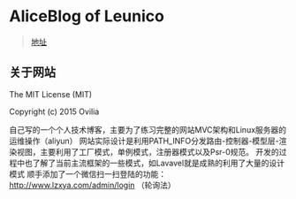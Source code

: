 # AliceBlog of Leunico

>[地址](http://www.lzxya.com/)

## 关于网站

The MIT License (MIT)

Copyright (c) 2015 Ovilia

自己写的一个个人技术博客，主要为了练习完整的网站MVC架构和Linux服务器的运维操作（aliyun）
网站实际设计是利用PATH_INFO分发路由-控制器-模型层-渲染视图，主要利用了工厂模式，单例模式，注册器模式以及Psr-0规范。
开发的过程中也了解了当前主流框架的一些模式，如Lavavel就是成熟的利用了大量的设计模式
顺手添加了一个微信扫一扫登陆的功能：http://www.lzxya.com/admin/login （轮询法）

